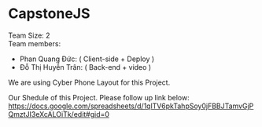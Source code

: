 # CapstoneJS

Team Size: 2 <br>
Team members:

- Phan Quang Đức: ( Client-side + Deploy )
- Đỗ Thị Huyền Trân: ( Back-end + video )

We are using Cyber Phone Layout for this Project.

Our Shedule of this Project. Please follow up link below:
https://docs.google.com/spreadsheets/d/1qlTV6pkTahpSoy0jFBBJTamvGjPQmztJI3eXcALOiTk/edit#gid=0
